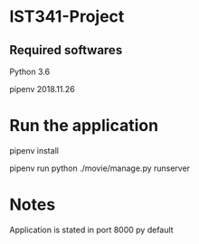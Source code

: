 # IST341-Project

## Required softwares 
Python 3.6

pipenv 2018.11.26

# Run the application
pipenv install

pipenv run python ./movie/manage.py runserver

# Notes 
Application is stated in port 8000 py default

